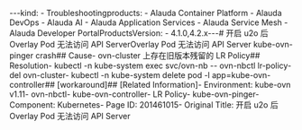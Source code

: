 ---kind:   - Troubleshootingproducts:    - Alauda Container Platform   - Alauda DevOps   - Alauda AI   - Alauda Application Services   - Alauda Service Mesh   - Alauda Developer PortalProductsVersion:   - 4.1.0,4.2.x---<!-- A type of document that involves encountering a fault, diag...it, performing root cause analysis, and providing solutions. --># 开启 u2o 后 Overlay Pod 无法访问 API ServerOverlay Pod 无法访问 API Server kube-ovn-pinger crash## Cause- ovn-cluster 上存在旧版本残留的 LR Policy## Resolution- kubectl -n kube-system exec svc/ovn-nb -- ovn-nbctl lr-policy-del ovn-cluster- kubectl -n kube-system delete pod -l app=kube-ovn-controller## [workaround]## [Related Information]- Environment: kube-ovn v1.11- ovn-nbctl- kube-ovn-controller- LR Policy- kube-ovn-pinger- Component: Kubernetes- Page ID: 201461015- Original Title: 开启 u2o 后 Overlay Pod 无法访问 API Server